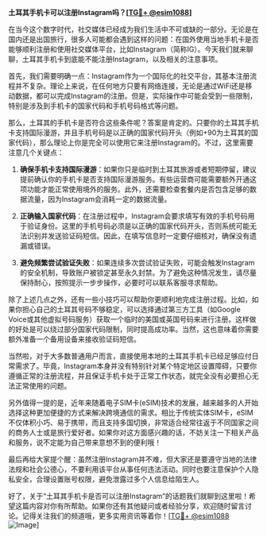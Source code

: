 **土耳其手机卡可以注册Instagram吗？[[TG💪+ @esim1088](https://t.me/s/esim1088)]**

在当今这个数字时代，社交媒体已经成为我们生活中不可或缺的一部分。无论是在国内还是出国旅行，很多人可能都会遇到这样的问题：在国外使用当地手机卡是否能够顺利注册和使用社交媒体平台，比如Instagram（简称IG）。今天我们就来聊聊，土耳其手机卡到底能不能注册Instagram，以及相关的注意事项。

首先，我们需要明确一点：Instagram作为一个国际化的社交平台，其基本注册流程并不复杂。理论上来说，在任何地方只要有网络连接，无论是通过WiFi还是移动数据，都可以完成Instagram的注册。但是，实际操作中可能会受到一些限制，特别是涉及到手机卡的国家代码和手机号码格式等问题。

那么，土耳其的手机卡是否符合这些条件呢？答案是肯定的。只要你的土耳其手机卡支持国际漫游，并且手机号码是以正确的国家代码开头（例如+90为土耳其的国家代码），那么理论上你是完全可以使用它来注册Instagram的。不过，这里需要注意几个关键点：

1. **确保手机卡支持国际漫游**：如果你只是临时到土耳其旅游或者短期停留，建议提前确认你的手机卡是否支持国际漫游服务。有些运营商可能需要额外开通这项功能才能正常使用境外的服务。此外，还需要检查套餐内是否包含足够的数据流量，因为Instagram会消耗一定的数据流量。

2. **正确输入国家代码**：在注册过程中，Instagram会要求填写有效的手机号码用于验证身份。这里的手机号码必须是以正确的国家代码开头，否则系统可能无法识别并发送验证码短信。因此，在填写信息时一定要仔细核对，确保没有遗漏或错误。

3. **避免频繁尝试验证失败**：如果连续多次尝试验证失败，可能会触发Instagram的安全机制，导致账户被锁定甚至永久封禁。为了避免这种情况发生，请尽量保持耐心，按照提示一步步操作，必要时可以联系客服寻求帮助。

除了上述几点之外，还有一些小技巧可以帮助你更顺利地完成注册过程。比如，如果你担心自己的土耳其号码不够稳定，可以选择通过第三方工具（如Google Voice或其他虚拟号码服务）获取一个临时的美国或英国号码来进行注册。这样做的好处是可以绕过部分国家代码限制，同时提高成功率。当然，这也意味着你需要额外准备一个备用设备来接收验证码短信。

当然啦，对于大多数普通用户而言，直接使用本地的土耳其手机卡已经足够应付日常需求了。毕竟，Instagram本身并没有特别针对某个特定地区设置障碍，只要你遵循正常的注册流程，并且保证手机卡处于正常工作状态，就完全没有必要担心无法正常使用的问题。

另外值得一提的是，近年来随着电子SIM卡(eSIM)技术的发展，越来越多的人开始选择这种更加便捷的方式来解决跨境通信的需求。相比于传统实体SIM卡，eSIM不仅体积小巧、易于携带，而且支持多国切换，非常适合经常往返于不同国家之间的商务人士或是旅行爱好者。如果你对这方面感兴趣的话，不妨关注一下相关产品和服务，说不定能为自己带来意想不到的便利哦！

最后再给大家提个醒：虽然注册Instagram并不难，但大家还是要遵守当地的法律法规和社会公德心，不要利用该平台从事任何违法活动。同时也要注意保护个人隐私安全，合理设置账号权限，避免泄露过多个人信息给陌生人。

好了，关于“土耳其手机卡是否可以注册Instagram”的话题我们就聊到这里啦！希望这篇内容对你有所帮助。如果你还有其他疑问或者经验分享，欢迎随时留言讨论。记得关注我们的频道哦，更多实用资讯等着你！[[TG💪+ @esim1088](https://t.me/s/esim1088) ![Image](https://i.postimg.cc/4NQfJmqS/Snipaste-2025-05-13-00-14-12.png)]